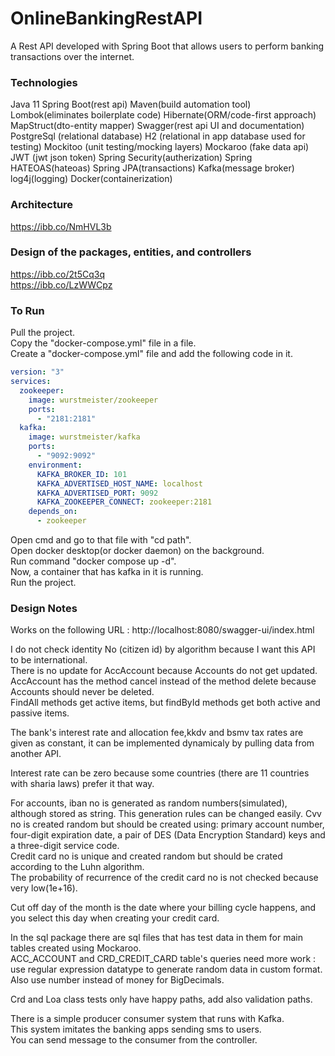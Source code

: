 # OnlineBankingRestAPI  
A Rest API developed with Spring Boot that allows users to perform banking transactions over the internet.

### Technologies  
Java 11
Spring Boot(rest api)
Maven(build automation tool)
Lombok(eliminates boilerplate code)
Hibernate(ORM/code-first approach)
MapStruct(dto-entity mapper)
Swagger(rest api UI and documentation)
PostgreSql (relational database)
H2 (relational in app database used for testing)
Mockitoo (unit testing/mocking layers)
Mockaroo (fake data api)  
JWT (jwt json token)
Spring Security(autherization)
Spring HATEOAS(hateoas)
Spring JPA(transactions)
Kafka(message broker)
log4j(logging)
Docker(containerization)

### Architecture   
https://ibb.co/NmHVL3b    

### Design of the packages, entities, and controllers    
https://ibb.co/2t5Cq3q  
https://ibb.co/LzWWCpz  

### To Run  
Pull the project.  
Copy the "docker-compose.yml" file in a file.  
Create a "docker-compose.yml" file and add the following code in it.
```yml
version: "3"
services:
  zookeeper:
    image: wurstmeister/zookeeper
    ports:
      - "2181:2181"
  kafka:
    image: wurstmeister/kafka
    ports:
      - "9092:9092"
    environment:
      KAFKA_BROKER_ID: 101
      KAFKA_ADVERTISED_HOST_NAME: localhost
      KAFKA_ADVERTISED_PORT: 9092
      KAFKA_ZOOKEEPER_CONNECT: zookeeper:2181
    depends_on:
      - zookeeper
```
Open cmd and go to that file with "cd path".  
Open docker desktop(or docker daemon) on the background.  
Run command "docker compose up -d".  
Now, a container that has kafka in it is running.  
Run the project.

### Design Notes  

Works on the following URL : http://localhost:8080/swagger-ui/index.html

I do not check identity No (citizen id) by algorithm because I want this API to be international.   
There is no update for AccAccount because Accounts do not get updated.   
AccAccount has the method cancel instead of the method delete because Accounts should never be deleted.    
FindAll methods get active items, but findById methods get both active and passive items.  

The bank's interest rate and allocation fee,kkdv and bsmv tax rates are given as constant,
it can be implemented dynamicaly by pulling data from another API.    

Interest rate can be zero because some countries (there are 11 countries with sharia laws) prefer it that way.  

For accounts, iban no is generated as random numbers(simulated), although stored as string. This generation rules can be changed easily.
Cvv no is created random but should be created using: primary account number, four-digit expiration date, a pair of DES (Data Encryption Standard) keys and a three-digit service code.  
Credit card no is unique and created random but should be crated according to the Luhn algorithm.  
The probability of recurrence of the credit card no is not checked because very low(1e+16).  

Cut off day of the month is the date where your billing cycle happens, and you select this day when creating your credit card.

In the sql package there are sql files that has test data in them for main tables created using Mockaroo.   
ACC_ACCOUNT and CRD_CREDIT_CARD table's queries need more work :  
use regular expression datatype to generate random data in custom format. Also use number instead of money for BigDecimals.    

Crd and Loa class tests only have happy paths, add also validation paths.  

There is a simple producer consumer system that runs with Kafka.  
This system imitates the banking apps sending sms to users.  
You can send message to the consumer from the controller.  